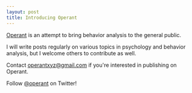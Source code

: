 ```yaml
---
layout: post
title: Introducing Operant
---
```


[Operant](http://operant.xyz) is an attempt to bring behavior analysis to the general public.

I will write posts regularly on various topics in psychology and behavior analysis, but I welcome others to contribute as well.

Contact <operantxyz@gmail.com> if you're interested in publishing on Operant.

Follow [@operant](https://twitter.com/operantxyz) on Twitter!
